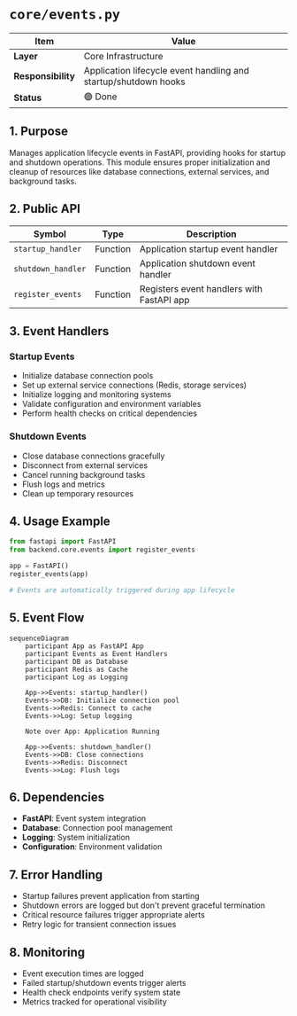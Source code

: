 # `core/events.py`

| Item               | Value                                                              |
| ------------------ | ------------------------------------------------------------------ |
| **Layer**          | Core Infrastructure                                                |
| **Responsibility** | Application lifecycle event handling and startup/shutdown hooks   |
| **Status**         | 🟢 Done                                                            |

## 1. Purpose

Manages application lifecycle events in FastAPI, providing hooks for startup and shutdown operations. This module ensures proper initialization and cleanup of resources like database connections, external services, and background tasks.

## 2. Public API

| Symbol       | Type     | Description            |
| ------------ | -------- | ---------------------- |
| `startup_handler` | Function | Application startup event handler |
| `shutdown_handler` | Function | Application shutdown event handler |
| `register_events` | Function | Registers event handlers with FastAPI app |

## 3. Event Handlers

### Startup Events
- Initialize database connection pools
- Set up external service connections (Redis, storage services)
- Initialize logging and monitoring systems
- Validate configuration and environment variables
- Perform health checks on critical dependencies

### Shutdown Events
- Close database connections gracefully
- Disconnect from external services
- Cancel running background tasks
- Flush logs and metrics
- Clean up temporary resources

## 4. Usage Example

```python
from fastapi import FastAPI
from backend.core.events import register_events

app = FastAPI()
register_events(app)

# Events are automatically triggered during app lifecycle
```

## 5. Event Flow

```mermaid
sequenceDiagram
    participant App as FastAPI App
    participant Events as Event Handlers
    participant DB as Database
    participant Redis as Cache
    participant Log as Logging

    App->>Events: startup_handler()
    Events->>DB: Initialize connection pool
    Events->>Redis: Connect to cache
    Events->>Log: Setup logging
    
    Note over App: Application Running
    
    App->>Events: shutdown_handler()
    Events->>DB: Close connections
    Events->>Redis: Disconnect
    Events->>Log: Flush logs
```

## 6. Dependencies

- **FastAPI**: Event system integration
- **Database**: Connection pool management
- **Logging**: System initialization
- **Configuration**: Environment validation

## 7. Error Handling

- Startup failures prevent application from starting
- Shutdown errors are logged but don't prevent graceful termination
- Critical resource failures trigger appropriate alerts
- Retry logic for transient connection issues

## 8. Monitoring

- Event execution times are logged
- Failed startup/shutdown events trigger alerts
- Health check endpoints verify system state
- Metrics tracked for operational visibility
